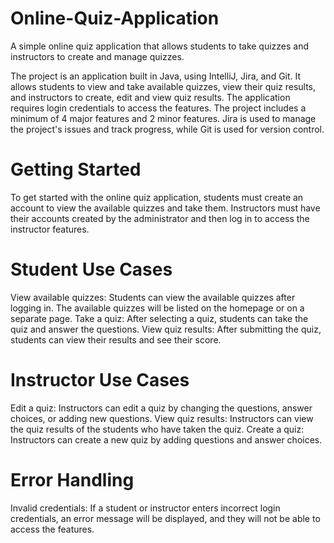 # Online-Quiz-Application
A simple online quiz application that allows students to take quizzes and instructors to create and manage quizzes.

The project is an application built in Java, using IntelliJ, Jira, and Git. It allows students to view and take available quizzes, view their quiz results, and instructors to create, edit and view quiz results. The application requires login credentials to access the features. The project includes a minimum of 4 major features and 2 minor features. Jira is used to manage the project's issues and track progress, while Git is used for version control.

# Getting Started
To get started with the online quiz application, students must create an account to view the available quizzes and take them. Instructors must have their accounts created by the administrator and then log in to access the instructor features.

# Student Use Cases
View available quizzes: Students can view the available quizzes after logging in. The available quizzes will be listed on the homepage or on a separate page.
Take a quiz: After selecting a quiz, students can take the quiz and answer the questions. 
View quiz results: After submitting the quiz, students can view their results and see their score. 

# Instructor Use Cases
Edit a quiz: Instructors can edit a quiz by changing the questions, answer choices, or adding new questions. 
View quiz results: Instructors can view the quiz results of the students who have taken the quiz. 
Create a quiz: Instructors can create a new quiz by adding questions and answer choices. 

# Error Handling
Invalid credentials: If a student or instructor enters incorrect login credentials, an error message will be displayed, and they will not be able to access the features.

